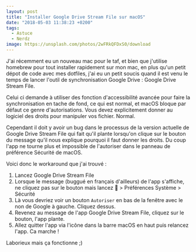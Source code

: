 ```yaml
---
layout: post
title: "Installer Google Drive Stream File sur macOS"
date: "2018-05-03 11:38:23 +0200"
tags:
  - Astuce
  - Nerdz
image: https://unsplash.com/photos/2wFRkQFDxS0/download
---
```

J'ai récemment eu un nouveau mac pour le taf, et bien que j'utilise homebrew pour tout installer rapidement sur mon mac, en plus qu'un petit dépot de code avec mes dotfiles, j'ai eu un petit soucis quand il est venu le temps de lancer l'outil de synchronisation Google Drive : Google Drive Stream File.

Celui ci demande à utiliser des fonction d'accessibilité avancée pour faire la synchronisation en tache de fond, ce qui est normal, et macOS bloque par défaut ce genre d'autorisations. Vous devez explicitement donner au logiciel des droits pour manipuler vos fichier. Normal.

Cependant il doit y avoir un bug dans le processus de la version actuelle de Google Drive Stream File qui fait qu'il plante lorsqu'on clique sur le bouton du message qu'il nous explique pourquoi il faut donner les droits. Du coup l'app ne tourne plus et impossible de l'autoriser dans le panneau de préférence Sécurité de macOS.

Voici donc le workaround que j'ai trouvé :

1. Lancez Google Drive Stream File
2. Lorsque le message (buggué en français d'ailleurs) de l'app s'affiche, ne cliquez pas sur le bouton mais lancez  > Préférences Système > Sécurité
3. Là vous devriez voir un bouton `Autoriser` en bas de la fenêtre avec le non de Google à gauche. Cliquez dessus.
4. Revenez au message de l'app Google Drive Stream File, cliquez sur le bouton, l'app plante.
5. Allez quitter l'app via l'icône dans la barre macOS en haut puis relancez l'app. Ca marche !

Laborieux mais ça fonctionne ;)
